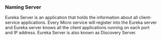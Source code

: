 ### Naming Server

Eureka Server is an application that holds the information about all client-service applications. 
Every Micro service will register into the Eureka server and Eureka server knows all the client applications 
running on each port and IP address. Eureka Server is also known as Discovery Server.